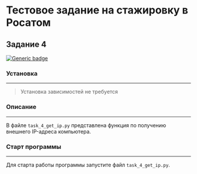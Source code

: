 # Тестовое задание на стажировку в Росатом
## Задание 4

[![Generic badge](https://img.shields.io/badge/Python-3.10-green.svg)](https://www.python.org/)



### Установка
___
> Установка зависимостей не требуется

### Описание
___
В файле `task_4_get_ip.py` представлена функция по получению внешнего IP-адреса компьютера.

### Старт программы
___
Для старта работы программы запустите файл `task_4_get_ip.py`.
